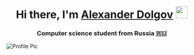 <h1 align="center">Hi there, I'm <a href="https://vk.com/id166804538" target="_blank">Alexander Dolgov</a> 
<img src="https://github.com/blackcater/blackcater/raw/main/images/Hi.gif" height="32"/></h1>
<h3 align="center">Computer science student from Russia 🇷🇺</h3>
<img src="https://user-images.githubusercontent.com/104396970/191608158-73dc694d-05ca-415e-85d7-b9dd0dba32be.jpg" alt="Profile Pic" class="rounded" />
